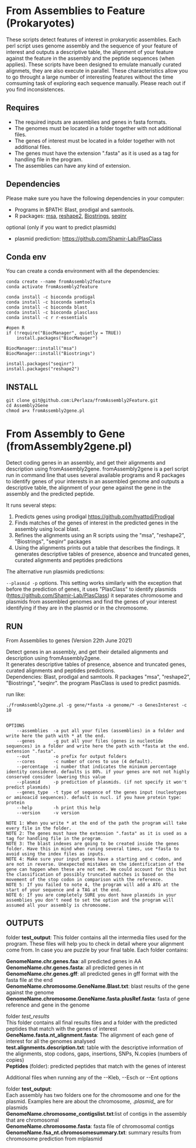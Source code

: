 # From Assemblies to Feature (Prokaryotes)

These scripts detect features of interest in prokaryotic assemblies. Each perl script uses genome assembly and the sequence of your feature of interest and outputs a descriptive table, the alignment of your feature against the feature in the assembly and the peptide sequences (when applies). These scripts have been designed to emulate manually curated alignmets, they are also execute in parallel. These characteristics allow you to go throught a large number of interesting features without the time comsuming task of exploring each sequence manually. Please reach out if you find inconsistences.

## Requires
 
- The required inputs are assemblies and genes in fasta formats. 
- The genomes must be located in a folder together with not additional files.  
- The genes of interest must be located in a folder together with not additional files. 
- The genes must have the extension ".fasta" as it is used as a tag for handling file in the program.  
- The assemblies can have any kind of extension.  

## Dependencies 
Please make sure you have the following dependencies in your computer:											

- Programs in $PATH: Blast, prodigal and samtools. 
- R packages: [msa](https://bioconductor.org/packages/release/bioc/html/msa.html), [reshape2](https://cran.r-project.org/web/packages/reshape2/index.html), [Biostrings](https://bioconductor.org/packages/release/bioc/html/Biostrings.html), [seqinr](https://cran.r-project.org/web/packages/seqinr/index.html)

optional (only if you want to predict plasmids)

- plasmid prediction: https://github.com/Shamir-Lab/PlasClass
 
## Conda env

You can create a conda environment with all the dependencies:

```
conda create --name fromAssembly2feature
conda activate fromAssembly2feature

conda install -c bioconda prodigal
conda install -c bioconda samtools
conda install -c bioconda blast
conda install -c bioconda plasclass
conda install -c r r-essentials

#open R
if (!require("BiocManager", quietly = TRUE))
    install.packages("BiocManager")

BiocManager::install("msa")
BiocManager::install("Biostrings")

install.packages("seqinr")
install.packages("reshape2")

```

## INSTALL 
```
git clone git@github.com:LPerlaza/fromAssembly2Feature.git
cd Assembly2Gene
chmod a+x fromAssembly2gene.pl
```	 		

# From Assembly to Gene (fromAssembly2gene.pl)
Detect coding genes in an assembly, and get their alignments and description using fromAssembly2gene. fromAssembly2gene is a perl script run in command line that uses several available programs and R packages to identify genes of your interests in an assembled genome and outputs a descriptive table, the alignment of your gene against the gene in the assembly and the predicted peptide.


It runs several steps:

1. Predicts genes using prodigal https://github.com/hyattpd/Prodigal
2. Finds matches of the genes of interest in the predicted genes in the assembly using local blast.
3. Refines the alignments using an R scripts using the "msa", "reshape2", "Biostrings", "seqinr" packages
4. Using the alignments prints out a table that describes the findings. It generates descriptive tables of presence, absence and truncated genes, curated alignments and peptides predictions

The alternative run plasmids predictions:

```--plasmid -p``` options. This setting works similarly with the exception that before the prediction of genes, it uses "PlasClass" to identify plasmids (https://github.com/Shamir-Lab/PlasClass)
it separates chromosome and plasmids from assembled genomes and find the genes of your interest identifying if they are in the plasmid or in the chromosome.	


## RUN
																						
 From Assemblies to genes (Version  22th June 2021)																																															
 																																	
Detect genes in an assembly, and get their detailed alignments and description using fromAssembly2gene. 		
It generates descriptive tables of presence, absence and truncated  genes, curated alignments and peptides predictions.													
Dependencies: Blast, prodigal and samtools. R packages "msa", "reshape2", "Biostrings", "seqinr".
the program PlasClass is used to predict pasmids.
																																	
run like: 
```
./fromAssembly2gene.pl -g gene/*fasta -a genome/* -o GenesInterest -c 10 												


OPTIONS
	--assemblies  -a put all your files (assemblies) in a folder and write here the path with * at the end.							
	--genes 	  -g put all your files (genes in nucleotide sequences) in a folder and write here the path with *fasta at the end. extension ".fasta".	
	--out 		  -o prefix for output folders																						
	--cores		  -c number of cores to use (4 default).
	--percentage  -i number that indicates the minimum percentage identity considered. defaults is 80%. if your genes are not not highly conserved consider lowering this value
	--plasmid	  -p prediction of plasmids. (if not specify it won't predict plasmids)
	--genes_type  -t type of sequence of the genes input (nucleotypes or aminoacid sequences). default is nucl. if you have protein type: protein 
    --help        -h print this help
    --version     -v version

NOTE 1: When you write * at the end of the path the program will take every file in the folder. 
NOTE 2: The genes must have the extension ".fasta" as it is used as a tag for handling file in the program. 
NOTE 3: The blast indexes are going to be created inside the genes folder. Have this in mind when runing several times, use *fasta to avoid using the index files as inputs.	
NOTE 4: Make sure your input genes have a starting and c codon, and are not in reverse. Unexpected mistakes on the identification of the gene can happen when these are not met. We could account for this but the classification of possibly truncated matches is based on the movement of the stop codon in comparison with the reference.
NOTE 5: If you failed to note 4, the program will add a ATG at the start of your sequence and a TAG at the end.
NOTE 6: If you are completely SURE you dont have plasmids in your assemblies you don't need to set the option and the program will assumed all your assembly is chromosome. 	

```

## OUTPUTS

folder **test_output**:
	This folder contains all the intermedia files used for the program. These files will help you to check in detail where your alignment come from. In case you are puzzle by your final table. Each folder contains:

  **GenomeName.chr.genes.faa**: all predicted genes in AA  
  **GenomeName.chr.genes.fasta**: all predicted genes in nt  
  **GenomeName.chr.genes.gff**: all predicted genes in gff format with the fasta file at the end  
  **GenomeName.chromosome.GeneName.Blast.txt**: blast results of the gene against the genome  
  **GenomeName.chromosome.GeneName.fasta.plusRef.fasta**: fasta of gene reference and gene in the genome  

folder *test_results*  
	This folder contains all final results files and a folder with the predicted peptides that match with the genes of interest  
  **GeneName.fasta.nt_alignment.fasta**: The alignment of each gene of interest for all the genomes analysed  
  **test.alignments.description.txt**: table with the descriptive information of the alignments, stop codons, gaps, insertions, SNPs, N.copies (numbers of copies)  
  **Peptides** (folder): predicted peptides that match with the genes of interest  

Additional files when running any of the --Kleb, --Esch or --Ent options

folder **test_output**:  
	Each assembly has two folders one for the chromosome and one for the plasmid. Examples here are about the chromosome, *.plasmid_* are for plasmids   
   **GenomeName.chromosome_contigslist.txt**:list of contigs in the assembly that are chromosomal  
   **GenomeName.chromosome.fasta**: fasta file of chromosomal contigs  
   **GenomeName.fsa_nt.chromosomesummary.txt**: summary results from chromosome prediction from mlplasmid  
	
